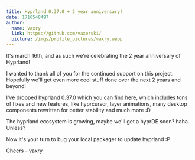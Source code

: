 ```yaml
---
title: Hyprland 0.37.0 + 2 year anniversary!
date: 1710548497
author:
  name: Vaxry
  link: https://github.com/vaxerski/
  picture: /imgs/profile_pictures/vaxry.webp
---
```


It's march 16th, and as such we're celebrating the 2 year anniversary of Hyprland!

I wanted to thank all of you for the continued support on this project. Hopefully we'll
get even more cool stuff done over the next 2 years and beyond!

I've dropped hyprland 0.37.0 which you can find [here](https://github.com/hyprwm/Hyprland/releases/tag/v0.37.0),
which includes tons of fixes and new features, like hyprcursor, layer animations,
many desktop components rewritten for better stability and much more :D

The hyprland ecosystem is growing, maybe we'll get a hyprDE soon? haha. Unless?

Now it's your turn to bug your local packager to update hyprland :P

Cheers
\- vaxry
